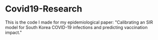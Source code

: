 # Covid19-Research

This is the code I made for my epidemiological paper: "Calibrating an SIR model for South Korea COVID-19 infections and predicting vaccination impact."
